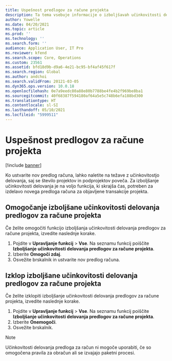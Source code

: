 ```yaml
---
title: Uspešnost predlogov za račune projekta
description: Ta tema vsebuje informacije o izboljšavah učinkovitosti delovanja predlogov računov za projekte.
author: Yowelle
ms.date: 04/20/2021
ms.topic: article
ms.prod: ''
ms.technology: ''
ms.search.form: ''
audience: Application User, IT Pro
ms.reviewer: kfend
ms.search.scope: Core, Operations
ms.custom: 23561
ms.assetid: bfd18d9b-d9a6-4e21-bc95-bf4af45f617f
ms.search.region: Global
ms.author: andchoi
ms.search.validFrom: 20121-03-05
ms.dyn365.ops.version: 10.0.18
ms.openlocfilehash: 0e7a9eedc80a88e80b7788be4fe4b2f969be8ba1
ms.sourcegitcommit: 40f68387f594180af64a5e5c748b6efa188bd300
ms.translationtype: HT
ms.contentlocale: sl-SI
ms.lasthandoff: 05/10/2021
ms.locfileid: "5999511"
---
```

# <a name="project-invoice-proposal-performance"></a>Uspešnost predlogov za račune projekta

[!include [banner](../includes/banner.md)]

Ko ustvarite nov predlog računa, lahko naletite na težave z učinkovitostjo delovanja, saj se število projektov in podprojektov poveča. Za izboljšanje učinkovitosti delovanja je na voljo funkcija, ki skrajša čas, potreben za izdelavo novega predloga računa za objavljene transakcije projekta.

## <a name="enable-project-invoice-proposal-performance-enhancement"></a>Omogočanje izboljšane učinkovitosti delovanja predlogov za račune projekta
Če želite omogočiti funkcijo izboljšanja učinkovitosti delovanja predlogov za račune projekta, izvedite naslednje korake.

1.  Pojdite v **Upravljanje funkcij** > **Vse**. Na seznamu funkcij poiščite **Izboljšanje učinkovitosti delovanja predlogov za račune projekta**.
2.  Izberite **Omogoči zdaj**.
3.  Osvežite brskalnik in ustvarite nov predlog računa.

## <a name="turn-off-project-invoice-proposal-performance-enhancement"></a>Izklop izboljšane učinkovitosti delovanja predlogov za račune projekta
Če želite izklopiti izboljšanje učinkovitosti delovanja predlogov za račune projekta, izvedite naslednje korake.

1.  Pojdite v **Upravljanje funkcij** > **Vse**. Na seznamu funkcij poiščite **Izboljšanje učinkovitosti delovanja predlogov za račune projekta**.
2.  Izberite **Onemogoči**.
3.  Osvežite brskalnik.

> [!NOTE]
> Učinkovitosti delovanja predloga za račun ni mogoče uporabiti, če so omogočena pravila za obračun ali se izvajajo paketni procesi.
